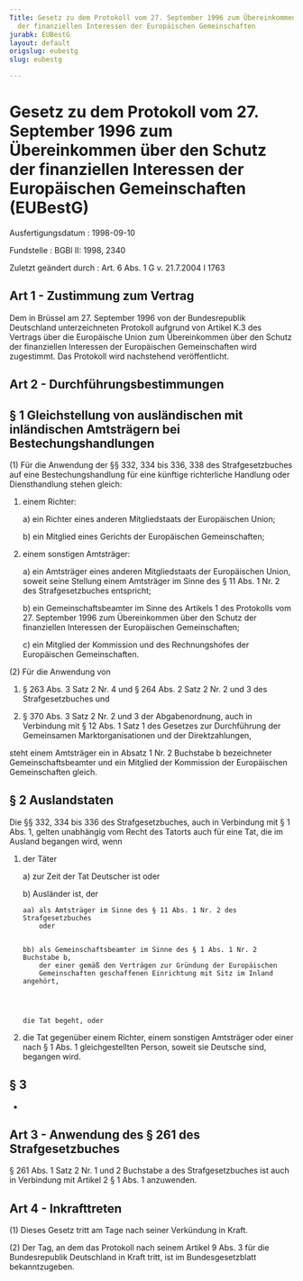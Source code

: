 ```yaml
---
Title: Gesetz zu dem Protokoll vom 27. September 1996 zum Übereinkommen über den Schutz
  der finanziellen Interessen der Europäischen Gemeinschaften
jurabk: EUBestG
layout: default
origslug: eubestg
slug: eubestg

---
```


# Gesetz zu dem Protokoll vom 27. September 1996 zum Übereinkommen über den Schutz der finanziellen Interessen der Europäischen Gemeinschaften (EUBestG)

Ausfertigungsdatum
:   1998-09-10

Fundstelle
:   BGBl II: 1998, 2340

Zuletzt geändert durch
:   Art. 6 Abs. 1 G v. 21.7.2004 I 1763


## Art 1 - Zustimmung zum Vertrag

Dem in Brüssel am 27. September 1996 von der Bundesrepublik
Deutschland unterzeichneten Protokoll aufgrund von Artikel K.3 des
Vertrags über die Europäische Union zum Übereinkommen über den Schutz
der finanziellen Interessen der Europäischen Gemeinschaften wird
zugestimmt. Das Protokoll wird nachstehend veröffentlicht.


## Art 2 - Durchführungsbestimmungen



## § 1 Gleichstellung von ausländischen mit inländischen Amtsträgern bei Bestechungshandlungen

(1) Für die Anwendung der §§ 332, 334 bis 336, 338 des
Strafgesetzbuches auf eine Bestechungshandlung für eine künftige
richterliche Handlung oder Diensthandlung stehen gleich:

1.  einem Richter:

    a)  ein Richter eines anderen Mitgliedstaats der Europäischen Union;


    b)  ein Mitglied eines Gerichts der Europäischen Gemeinschaften;





2.  einem sonstigen Amtsträger:

    a)  ein Amtsträger eines anderen Mitgliedstaats der Europäischen Union,
        soweit seine Stellung einem Amtsträger im Sinne des § 11 Abs. 1 Nr. 2
        des Strafgesetzbuches entspricht;


    b)  ein Gemeinschaftsbeamter im Sinne des Artikels 1 des Protokolls vom
        27\. September 1996 zum Übereinkommen über den Schutz der finanziellen
        Interessen der Europäischen Gemeinschaften;


    c)  ein Mitglied der Kommission und des Rechnungshofes der Europäischen
        Gemeinschaften.







(2) Für die Anwendung von

1.  § 263 Abs. 3 Satz 2 Nr. 4 und § 264 Abs. 2 Satz 2 Nr. 2 und 3 des
    Strafgesetzbuches und


2.  § 370 Abs. 3 Satz 2 Nr. 2 und 3 der Abgabenordnung, auch in Verbindung
    mit § 12 Abs. 1 Satz 1 des Gesetzes zur Durchführung der Gemeinsamen
    Marktorganisationen und der Direktzahlungen,



steht einem Amtsträger ein in Absatz 1 Nr. 2 Buchstabe b bezeichneter
Gemeinschaftsbeamter und ein Mitglied der Kommission der Europäischen
Gemeinschaften gleich.


## § 2 Auslandstaten

Die §§ 332, 334 bis 336 des Strafgesetzbuches, auch in Verbindung mit
§ 1 Abs. 1, gelten unabhängig vom Recht des Tatorts auch für eine Tat,
die im Ausland begangen wird, wenn

1.  der Täter

    a)  zur Zeit der Tat Deutscher ist oder


    b)  Ausländer ist, der

        aa) als Amtsträger im Sinne des § 11 Abs. 1 Nr. 2 des Strafgesetzbuches
            oder


        bb) als Gemeinschaftsbeamter im Sinne des § 1 Abs. 1 Nr. 2 Buchstabe b,
            der einer gemäß den Verträgen zur Gründung der Europäischen
            Gemeinschaften geschaffenen Einrichtung mit Sitz im Inland angehört,




        die Tat begeht, oder





2.  die Tat gegenüber einem Richter, einem sonstigen Amtsträger oder einer
    nach § 1 Abs. 1 gleichgestellten Person, soweit sie Deutsche sind,
    begangen wird.





## § 3

-


## Art 3 - Anwendung des § 261 des Strafgesetzbuches

§ 261 Abs. 1 Satz 2 Nr. 1 und 2 Buchstabe a des Strafgesetzbuches ist
auch in Verbindung mit Artikel 2 § 1 Abs. 1 anzuwenden.


## Art 4 - Inkrafttreten

(1) Dieses Gesetz tritt am Tage nach seiner Verkündung in Kraft.

(2) Der Tag, an dem das Protokoll nach seinem Artikel 9 Abs. 3 für die
Bundesrepublik Deutschland in Kraft tritt, ist im Bundesgesetzblatt
bekanntzugeben.

